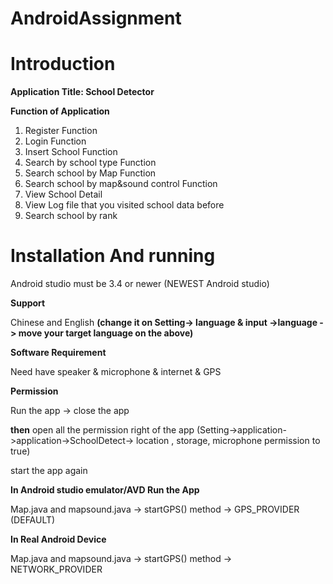 # AndroidAssignment

<h1>Introduction</h1>

**Application Title: School Detector**

**Function of Application**

1.	Register Function
2.	Login Function
3.	Insert School Function
4.	Search by school type Function
5.	Search school by Map Function
6.	Search school by map&sound control Function
7.	View School Detail
8.	View Log file that you visited school data before
9.	Search school by rank


<h1>Installation And running </h1>
Android studio must be 3.4 or newer (NEWEST Android studio)


**Support**

Chinese and English **(change it on Setting-> language & input ->language -> move your target language on the above)**


**Software Requirement**

Need have speaker & microphone & internet & GPS

**Permission**

Run the app -> close the app 

**then** open all the permission right of the app (Setting->application->application->SchoolDetect-> location , storage, microphone permission to true)

start the app again

**In Android studio emulator/AVD Run the App**

Map.java and mapsound.java  -> startGPS() method -> GPS_PROVIDER (DEFAULT)

**In Real Android Device**

Map.java and mapsound.java  -> startGPS() method -> NETWORK_PROVIDER


